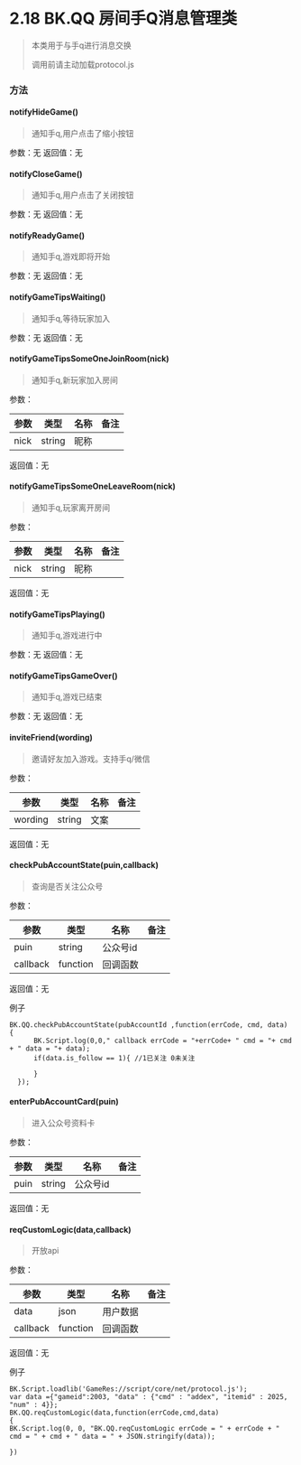 # 2.18 BK.QQ 房间手Q消息管理类
>本类用于与手q进行消息交换
>
>调用前请主动加载protocol.js



### 方法
#### notifyHideGame()
>通知手q,用户点击了缩小按钮

参数：无
返回值：无

#### notifyCloseGame()
>通知手q,用户点击了关闭按钮

参数：无
返回值：无


#### notifyReadyGame()
>通知手q,游戏即将开始

参数：无
返回值：无


#### notifyGameTipsWaiting()
>通知手q,等待玩家加入

参数：无
返回值：无


#### notifyGameTipsSomeOneJoinRoom(nick)
>通知手q,新玩家加入房间

参数：

参数  | 类型 |名称 | 备注
------------- | ------------- | -------------| -------------
nick | string | 昵称 | 
返回值：无

#### notifyGameTipsSomeOneLeaveRoom(nick)
>通知手q,玩家离开房间

参数：

参数  | 类型 |名称 | 备注
------------- | ------------- | -------------| -------------
nick | string | 昵称 | 
返回值：无


#### notifyGameTipsPlaying()
>通知手q,游戏进行中

参数：无
返回值：无


#### notifyGameTipsGameOver()
>通知手q,游戏已结束

参数：无
返回值：无


#### inviteFriend(wording)
>邀请好友加入游戏。支持手q/微信

参数：

参数  | 类型 |名称 | 备注
------------- | ------------- | -------------| -------------
wording | string | 文案 | 
返回值：无


#### checkPubAccountState(puin,callback)
>查询是否关注公众号

参数：

参数  | 类型 |名称 | 备注
------------- | ------------- | -------------| -------------
puin | string | 公众号id | 
callback | function |回调函数| 
返回值：无

例子

```
BK.QQ.checkPubAccountState(pubAccountId ,function(errCode, cmd, data) {
      BK.Script.log(0,0," callback errCode = "+errCode+ " cmd = "+ cmd + " data = "+ data);
      if(data.is_follow == 1){ //1已关注 0未关注
         
      }
  });
```

#### enterPubAccountCard(puin)
>进入公众号资料卡

参数：

参数  | 类型 |名称 | 备注
------------- | ------------- | -------------| -------------
puin | string | 公众号id | 


返回值：无


#### reqCustomLogic(data,callback)
>开放api

参数：

参数  | 类型 |名称 | 备注
------------- | ------------- | -------------| -------------
data | json | 用户数据 | 
callback |function| 回调函数|

返回值：无

例子

	BK.Script.loadlib('GameRes://script/core/net/protocol.js');
	var data ={"gameid":2003, "data" : {"cmd" : "addex", "itemid" : 2025, "num" : 4}};
	BK.QQ.reqCustomLogic(data,function(errCode,cmd,data)
	{
	BK.Script.log(0, 0, "BK.QQ.reqCustomLogic errCode = " + errCode + " cmd = " + cmd + " data = " + JSON.stringify(data));
	
	})